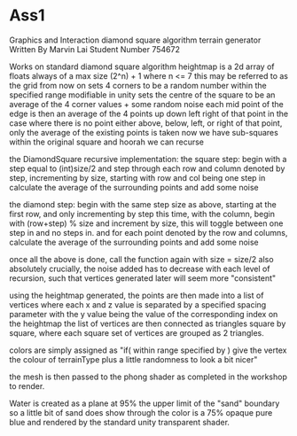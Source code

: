 # Ass1
Graphics and Interaction diamond square algorithm terrain generator 
Written By Marvin Lai
Student Number 754672

Works on standard diamond square algorithm
heightmap is a 2d array of floats always of a max size (2^n) + 1 where n <= 7 this may be referred to as the grid from now on
sets 4 corners to be a random number within the specified range modifiable in unity
sets the centre of the square to be an average of the 4 corner values + some random noise
each mid point of the edge is then an average of the 4 points up down left right of that point
in the case where there is no point either above, below, left, or right of that point, only the average of the existing points is taken
now we have sub-squares within the original square and hoorah we can recurse

the DiamondSquare recursive implementation:
the square step:
begin with a step equal to (int)size/2 and step through each row and column denoted by step, incrementing by size,
starting with row and col being one step in
calculate the average of the surrounding points and add some noise

the diamond step:
begin with the same step size as above, starting at the first row, and only incrementing by step this time,
with the column, begin with (row+step) % size and increment by size, this will toggle between one step in and no steps in.
and for each point denoted by the row and columns, calculate the average of the surrounding points and add some noise

once all the above is done, call the function again with size = size/2
also absolutely crucially, the noise added has to decrease with each level of recursion, such that vertices generated later will seem more "consistent"

using the heightmap generated, the points are then made into a list of vertices where each x and z value is separated by a specified spacing parameter
with the y value being the value of the corresponding index on the heightmap
the list of vertices are then connected as triangles square by square, where each square set of vertices are grouped as 2 triangles.

colors are simply assigned as "if( within range specified by <terrainType> ) give the vertex the colour of terrainType plus a little randomness to look a bit nicer"

the mesh is then passed to the phong shader as completed in the workshop to render.

Water is created as a plane at 95% the upper limit of the "sand" boundary so a little bit of sand does show through
the color is a 75% opaque pure blue and rendered by the standard unity transparent shader. 
